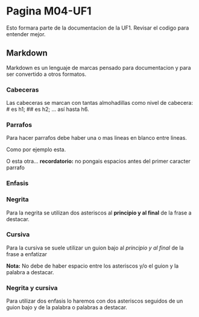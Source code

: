 # Pagina M04-UF1

Esto formara parte de la documentacion de la UF1. Revisar el codigo para entender mejor.

## Markdown

Markdown es un lenguaje de marcas pensado para documentacion y para ser convertido a otros formatos.

### Cabeceras

Las cabeceras se marcan con tantas almohadillas como nivel de cabecera: # es h1; ## es h2; ... así hasta h6.

### Parrafos

Para hacer parrafos debe haber una o mas lineas en blanco entre lineas.

Como por ejemplo esta.


O esta otra... **recordatorio:** no pongais espacios antes del primer caracter parrafo

### Enfasis

### Negrita

Para la negrita se utilizan dos asteriscos al **principio y al final** de la frase a destacar.

### Cursiva

Para la cursiva se suele utilizar un guion bajo al _principio y al final_ de la frase a enfatizar

**Nota:** No debe de haber espacio entre los asteriscos y/o el guion y la palabra a destacar.

### Negrita y cursiva

Para utilizar dos enfasis lo haremos con dos asteriscos seguidos de un guion bajo y de la palabra o palabras a destacar.
















